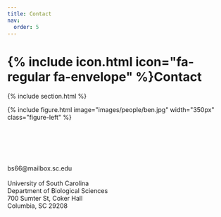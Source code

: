 ```yaml
---
title: Contact
nav:
  order: 5
---
```


# {% include icon.html icon="fa-regular fa-envelope" %}Contact


{% include section.html %}

<div class="research-content">

  {% include figure.html image="images/people/ben.jpg" width="350px" class="figure-left" %}

  <p>
  <br>
  <br>
  <br>
  <br>
  <br>
  bs66@mailbox.sc.edu
  <br>
  <br>
  University of South Carolina
  <br>
  Department of Biological Sciences
  <br>
  700 Sumter St, Coker Hall
  <br>
  Columbia, SC 29208
  </p>

</div>